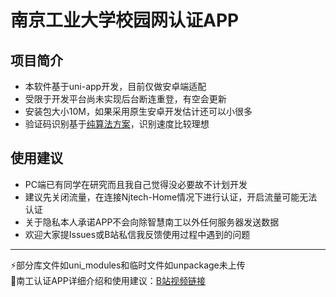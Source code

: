 # 南京工业大学校园网认证APP
## 项目简介
+ 本软件基于uni-app开发，目前仅做安卓端适配
+ 受限于开发平台尚未实现后台断连重登，有空会更新
+ 安装包大小10M，如果采用原生安卓开发估计还可以小很多
+ 验证码识别基于[纯算法方案](https://github.com/chimeElm/captchaIdentify "纯算法方案")，识别速度比较理想
## 使用建议
+ PC端已有同学在研究而且我自己觉得没必要故不计划开发
+ 建议先关闭流量，在连接Njtech-Home情况下进行认证，开启流量可能无法认证
+ 关于隐私本人承诺APP不会向除智慧南工以外任何服务器发送数据
+ 欢迎大家提Issues或B站私信我反馈使用过程中遇到的问题
---
⚡部分库文件如uni_modules和临时文件如unpackage未上传  
📢南工认证APP详细介绍和使用建议：[B站视频链接](https://www.bilibili.com/video/BV1wm4y1w7Xn "B站视频链接")
